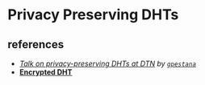 # Privacy Preserving DHTs


## references
* *[Talk on privacy-preserving DHTs at DTN](https://github.com/hashmatter/outreach/tree/master/talks/DTN-17-2019-privacy-preserving-dhts) by [`gpestana`](https://github.com/gpestana)*
* **[Encrypted DHT](https://eprint.iacr.org/2019/1126.pdf)**